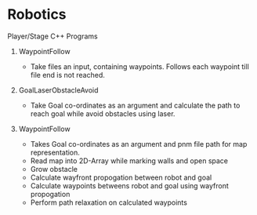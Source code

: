 # Robotics
Player/Stage C++ Programs

1. WaypointFollow 
   - Take files an input, containing waypoints. Follows each waypoint till file end is not reached.
  
2. GoalLaserObstacleAvoid 
   - Take Goal co-ordinates as an argument and calculate the path to reach goal while avoid obstacles using laser. 
   
3. WaypointFollow 
   - Takes Goal co-ordinates as an argument and pnm file path for map representation. 
   - Read map into 2D-Array while marking walls and open space  
   - Grow obstacle  
   - Calculate wayfront propogation between robot and goal 
   - Calculate waypoints betweens robot and goal using wayfront propogation
   - Perform path relaxation on calculated waypoints 
